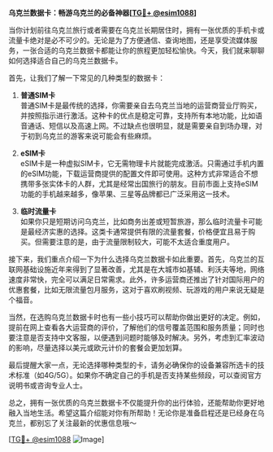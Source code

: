 **乌克兰数据卡：畅游乌克兰的必备神器[[TG💪+ @esim1088](https://t.me/s/esim1088)]**

当你计划前往乌克兰旅行或者需要在乌克兰长期居住时，拥有一张优质的手机卡或流量卡绝对是必不可少的。无论是为了方便通信、查询地图，还是享受流媒体服务，一张合适的乌克兰数据卡都能让你的旅程更加轻松愉快。今天，我们就来聊聊如何选择适合自己的乌克兰数据卡。

首先，让我们了解一下常见的几种类型的数据卡：

1. **普通SIM卡**  
   普通SIM卡是最传统的选择，你需要亲自去乌克兰当地的运营商营业厅购买，并按照指示进行激活。这种卡的优点是稳定可靠，支持所有本地功能，比如语音通话、短信以及高速上网。不过缺点也很明显，就是需要亲自到场办理，对于初到乌克兰的游客来说可能会有些麻烦。

2. **eSIM卡**  
   eSIM卡是一种虚拟SIM卡，它无需物理卡片就能完成激活。只需通过手机内置的eSIM功能，下载运营商提供的配置文件即可使用。这种方式非常适合不想携带多张实体卡的人群，尤其是经常出国旅行的朋友。目前市面上支持eSIM功能的手机越来越多，像苹果、三星等品牌都已广泛采用这一技术。

3. **临时流量卡**  
   如果你只是短期访问乌克兰，比如商务出差或短暂旅游，那么临时流量卡可能是最经济实惠的选择。这类卡通常提供有限的流量套餐，价格便宜且易于购买。但需要注意的是，由于流量限制较大，可能不太适合重度用户。

接下来，我们重点介绍一下为什么选择乌克兰数据卡如此重要。首先，乌克兰的互联网基础设施近年来得到了显著改善，尤其是在大城市如基辅、利沃夫等地，网络速度非常快，完全可以满足日常需求。此外，许多运营商还推出了针对国际用户的优惠套餐，比如无限流量包月服务，这对于喜欢刷视频、玩游戏的用户来说无疑是个福音。

当然，在选购乌克兰数据卡时也有一些小技巧可以帮助你做出更好的决定。例如，提前在网上查看各大运营商的评价，了解他们的信号覆盖范围和服务质量；同时也要注意是否支持中文客服，以便遇到问题时能够及时解决。另外，考虑到汇率波动的影响，尽量选择以美元或欧元计价的套餐会更加划算。

最后提醒大家一点，无论选择哪种类型的卡，请务必确保你的设备兼容所选卡的技术标准（如4G/5G）。如果你不确定自己的手机是否支持某些频段，可以查阅官方说明书或咨询专业人士。

总之，拥有一张优质的乌克兰数据卡不仅能提升你的出行体验，还能帮助你更好地融入当地生活。希望这篇介绍能对你有所帮助！无论你是准备启程还是已经身在乌克兰，都别忘了关注最新的优惠信息哦～  

[[TG💪+ @esim1088](https://t.me/s/esim1088) ![Image](https://i.postimg.cc/4NQfJmqS/Snipaste-2025-05-13-00-14-12.png)]